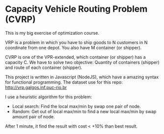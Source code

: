 # Capacity Vehicle Routing Problem (CVRP)

This is my big exercise of optimization course.

VRP is a problem in which you have to ship goods to N customers in N coordinate from one depot. You also have M container (or shipper).

CVRP is one of the VPR-extended, which container (or shipper) has a capacity C. We have to solve two objective: Quantity of containers (shipper) and route of each container (shipper).                         

This project is written in Javascript (NodeJS), which have a amazing syntax for functional programming.
The dataset use for this repo: http://vrp.galgos.inf.puc-rio.br

I use a heuristic algorithm for this problem:
- Local search: Find the local max/min by swap one pair of node. 
- Random: Get out of local max/min to find a new local max/min by swap amount pair of node.

After 1 minute, it find the result with cost < +10% than best result.
